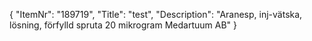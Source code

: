 {
  "ItemNr": "189719",
  "Title": "test",
  "Description": "Aranesp, inj-vätska, lösning, förfylld spruta 20 mikrogram Medartuum AB"
}